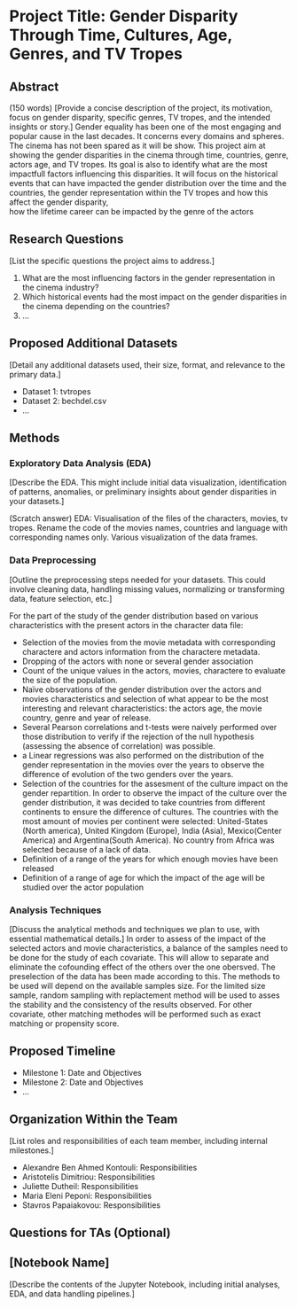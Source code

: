 # Project Title: Gender Disparity Through Time, Cultures, Age, Genres, and TV Tropes

## Abstract

(150 words)
[Provide a concise description of the project, its motivation, focus on gender disparity, specific genres, TV tropes, and the intended insights or story.]
Gender equality has been one of the most engaging and popular cause in the last decades. It concerns every domains and spheres. The cinema has not been spared as it will be show. 
This project aim at showing the gender disparities in the cinema through time, countries, genre, actors age, and TV tropes. 
Its goal is also to identify what are the most impactfull factors 
influencing this disparities.
It will focus on 
the historical events that can have impacted the gender distribution over the time and the countries,
the gender representation within the TV tropes and how this affect the gender disparity,  
how the lifetime career can be impacted by the genre of the actors


## Research Questions

[List the specific questions the project aims to address.]

1. What are the most influencing factors in the gender representation in the cinema industry?
2. Which historical events had the most impact on the gender disparities in the cinema depending on the countries?
3. ...

## Proposed Additional Datasets

[Detail any additional datasets used, their size, format, and relevance to the primary data.]

- Dataset 1: tvtropes
- Dataset 2: bechdel.csv
- ...

## Methods

### Exploratory Data Analysis (EDA)

[Describe the EDA. This might include initial data visualization, identification of patterns, anomalies, or preliminary insights about gender disparities in your datasets.]

(Scratch answer) 
EDA:
Visualisation of the files of the characters, movies, tv tropes. 
Rename the code of the movies names, countries and language with corresponding names only.
Various visualization of the data frames. 

### Data Preprocessing

[Outline the preprocessing steps needed for your datasets. This could involve cleaning data, handling missing values, normalizing or transforming data, feature selection, etc.]

For the part of the study of the gender distribution based on various characteristics with the present actors in the character data file:
- Selection of the movies from the movie metadata with corresponding charactere and actors information from the charactere metadata.
- Dropping of the actors with none or several gender association
- Count of the unique values in the actors, movies, charactere to evaluate the size of the population.
- Naïve observations of the gender distribution over the actors and movies characteristics and selection of what appear to be the most interesting and relevant characteristics: the actors age, the movie country, genre and year of release.
- Several Pearson correlations and t-tests were naively performed over those distribution to verify if the rejection of the null hypothesis (assessing the absence of correlation) was possible.
- a Linear regressions was also performed on the distribution of the gender representation in the movies over the years to observe the difference of evolution of the two genders over the years. 
- Selection of the countries for the assesment of the culture impact on the gender repartition. In order to observe the impact of the culture over the gender distribution, it was decided to take countries from different continents to ensure the difference of cultures. The countries with the most amount of movies per continent were selected: United-States (North america), United Kingdom (Europe), India (Asia), Mexico(Center America) and Argentina(South America). No country from Africa was selected because of a lack of data.
- Definition of a range of the years for which enough movies have been released
- Definition of a range of age for which the impact of the age will be studied over the actor population 


### Analysis Techniques

[Discuss the analytical methods and techniques we plan to use, with essential mathematical details.]
In order to assess of the impact of the selected actors and movie characteristics, a balance of the samples need to be done for the study of each covariate. This will allow to separate and eliminate the cofounding effect of the others over the one obersved. The preselection of the data has been made according to this. The methods to be used will depend on the available samples size. For the limited size sample, random sampling with replactement method will be used to asses the stability and the consistency of the results observed. For other covariate, other matching methodes will be performed such as exact matching or propensity score.

## Proposed Timeline

- Milestone 1: Date and Objectives
- Milestone 2: Date and Objectives
- ...

## Organization Within the Team

[List roles and responsibilities of each team member, including internal milestones.]

- Alexandre Ben Ahmed Kontouli: Responsibilities
- Aristotelis Dimitriou: Responsibilities
- Juliette Dutheil: Responsibilities
- Maria Eleni Peponi: Responsibilities
- Stavros Papaiakovou: Responsibilities

## Questions for TAs (Optional)

## [Notebook Name]

[Describe the contents of the Jupyter Notebook, including initial analyses, EDA, and data handling pipelines.]
